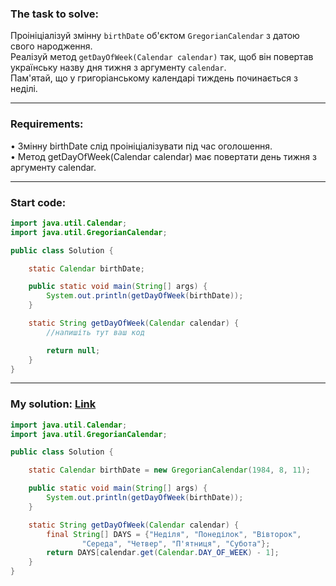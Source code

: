 ### **The task to solve:**  

Проініціалізуй змінну `birthDate` об'єктом `GregorianCalendar` з датою свого народження.  
Реалізуй метод `getDayOfWeek(Calendar calendar)` так, щоб він повертав українську назву дня тижня з аргументу `calendar`.  
Пам'ятай, що у григоріанському календарі тиждень починається з неділі.

---

### **Requirements:**  

• Змінну birthDate слід проініціалізувати під час оголошення.  
• Метод getDayOfWeek(Calendar calendar) має повертати день тижня з аргументу calendar.

---

### **Start code:**  

```java
import java.util.Calendar;
import java.util.GregorianCalendar;

public class Solution {

    static Calendar birthDate;

    public static void main(String[] args) {
        System.out.println(getDayOfWeek(birthDate));
    }

    static String getDayOfWeek(Calendar calendar) {
        //напишіть тут ваш код

        return null;
    }
}
```

---

### **My solution: [Link](./src/Solution.java)**  

```java
import java.util.Calendar;
import java.util.GregorianCalendar;

public class Solution {

    static Calendar birthDate = new GregorianCalendar(1984, 8, 11);

    public static void main(String[] args) {
        System.out.println(getDayOfWeek(birthDate));
    }

    static String getDayOfWeek(Calendar calendar) {
        final String[] DAYS = {"Неділя", "Понеділок", "Вівторок",
                "Середа", "Четвер", "П'ятниця", "Субота"};
        return DAYS[calendar.get(Calendar.DAY_OF_WEEK) - 1];
    }
}
```
